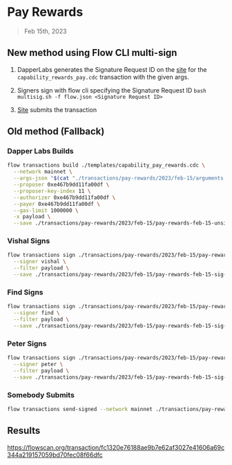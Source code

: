 # Pay Rewards
> Feb 15th, 2023

## New method using Flow CLI multi-sign

1. DapperLabs generates the Signature Request ID on the [site](https://flow-multisig-git-service-account-onflow.vercel.app/mainnet?type=serviceAccount&name=capability_pay_rewards.cdc&param=%5B%20%20%20%20%20%7B%20%20%20%20%20%20%20%20%20%22type%22:%20%22UFix64%22,%20%20%20%20%20%20%20%20%20%22value%22:%20%221321493.0%22%20%20%20%20%20%7D,%20%20%20%20%20%7B%20%20%20%20%20%20%20%20%20%22type%22:%20%22Dictionary%22,%20%20%20%20%20%20%20%20%20%22value%22:%20%5B%5D%20%20%20%20%20%7D%20%5D&acct=0xe467b9dd11fa00df&limit=1000000) for the `capability_rewards_pay.cdc` transaction with the given args.

2. Signers sign with flow cli specifying the Signature Request ID
`bash multisig.sh -f flow.json <Signature Request ID>`

3. [Site](https://flow-multisig-git-service-account-onflow.vercel.app/mainnet) submits the transaction

## Old method (Fallback)

### Dapper Labs Builds

```sh
flow transactions build ./templates/capability_pay_rewards.cdc \
  --network mainnet \
  --args-json "$(cat "./transactions/pay-rewards/2023/feb-15/arguments.json")" \
  --proposer 0xe467b9dd11fa00df \
  --proposer-key-index 11 \
  --authorizer 0xe467b9dd11fa00df \
  --payer 0xe467b9dd11fa00df \
  --gas-limit 1000000 \
  -x payload \
  --save ./transactions/pay-rewards/2023/feb-15/pay-rewards-feb-15-unsigned.rlp
```

### Vishal Signs

```sh
flow transactions sign ./transactions/pay-rewards/2023/feb-15/pay-rewards-feb-15-unsigned.rlp \
  --signer vishal \
  --filter payload \
  --save ./transactions/pay-rewards/2023/feb-15/pay-rewards-feb-15-sig-1.rlp
```

### Find Signs

```sh
flow transactions sign ./transactions/pay-rewards/2023/feb-15/pay-rewards-feb-15-sig-2.rlp \
  --signer find \
  --filter payload \
  --save ./transactions/pay-rewards/2023/feb-15/pay-rewards-feb-15-sig-3.rlp
```

### Peter Signs

```sh
flow transactions sign ./transactions/pay-rewards/2023/feb-15/pay-rewards-feb-15-sig-3.rlp \
  --signer peter \
  --filter payload \
  --save ./transactions/pay-rewards/2023/feb-15/pay-rewards-feb-15-sig-complete.rlp
```

### Somebody Submits

```sh
flow transactions send-signed --network mainnet ./transactions/pay-rewards/2023/feb-15/pay-rewards-feb-15-sig-complete.rlp
```

## Results


https://flowscan.org/transaction/fc1320e76188ae9b7e62af3027e41606a69c344a219157059bd70fec08f66dfc
